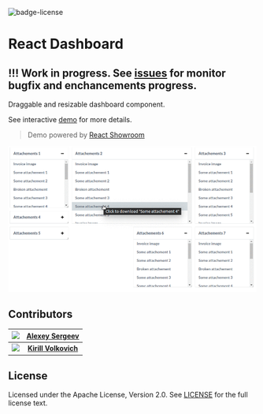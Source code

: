 ![badge-license](https://img.shields.io/github/license/OpusCapita/react-markdown-editor.svg)

# React Dashboard

## !!! Work in progress. See [issues](https://github.com/OpusCapita/react-dashboard/issues) for monitor bugfix and enchancements progress.

Draggable and resizable dashboard component.

See interactive [demo](https://opuscapita.github.io/react-dashboard/?currentComponentId=%40opuscapita%2Freact-dashboard%2F0.0.2%2FDashboard&maxContainerWidth=100%25&showSidebar=false
) for more details.

> Demo powered by [React Showroom](https://github.com/OpusCapita/react-showroom-client)

![demo](https://raw.githubusercontent.com/OpusCapita/react-dashboard/master/demo.gif)

## Contributors

| [<img src="https://avatars.githubusercontent.com/u/24603787?v=3" width="100px;"/>](https://github.com/asergeev-sc) | [**Alexey Sergeev**](https://github.com/asergeev-sc)     |
| :---: | :---: |
| [<img src="https://avatars.githubusercontent.com/u/24652543?v=3" width="100px;"/>](https://github.com/kvolkovich-sc) | [**Kirill Volkovich**](https://github.com/kvolkovich-sc) |

## License

Licensed under the Apache License, Version 2.0. See [LICENSE](./LICENSE) for the full license text.
